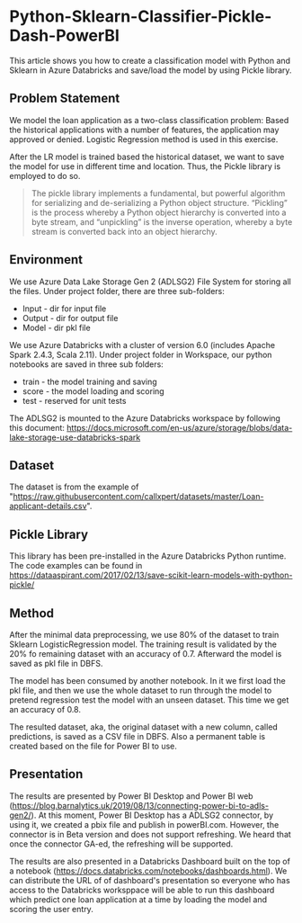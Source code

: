 # Python-Sklearn-Classifier-Pickle-Dash-PowerBI
This article shows you how to create a classification model with Python and Sklearn in Azure Databricks and save/load the model by using Pickle library.

## Problem Statement
We model the loan application as a two-class classification problem: Based the historical applications with a number of features, the application may approved or denied. Logistic Regression method is used in this exercise. 

After the LR model is trained based the historical dataset, we want to save the model for use in different time and location. Thus, the Pickle library is employed to do so.

> The pickle library implements a fundamental, but powerful algorithm for serializing and de-serializing a Python object structure. “Pickling” is the process whereby a Python object hierarchy is converted into a byte stream, and “unpickling” is the inverse operation, whereby a byte stream is converted back into an object hierarchy.

## Environment
We use Azure Data Lake Storage Gen 2 (ADLSG2) File System for storing all the files. Under project folder, there are three sub-folders:
- Input - dir for input file
- Output - dir for output file
- Model - dir pkl file

We use Azure Databricks with a cluster of version 6.0 (includes Apache Spark 2.4.3, Scala 2.11). Under project folder in Workspace, our python notebooks are saved in three sub folders: 
- train - the model training and saving
- score - the model loading and scoring
- test - reserved for unit tests

The ADLSG2 is mounted to the Azure Databricks workspace by following this document: https://docs.microsoft.com/en-us/azure/storage/blobs/data-lake-storage-use-databricks-spark

## Dataset
The dataset is from the example of "https://raw.githubusercontent.com/callxpert/datasets/master/Loan-applicant-details.csv". 

## Pickle Library
This library has been pre-installed in the Azure Databricks Python runtime. The code examples can be found in https://dataaspirant.com/2017/02/13/save-scikit-learn-models-with-python-pickle/

## Method
After the minimal data preprocessing, we use 80% of the dataset to train Sklearn LogisticRegression model. The training result is validated by the 20% fo remaining dataset with an accuracy of 0.7. Afterward the model is saved as pkl file in DBFS.

The model has been consumed by another notebook. In it we first load the pkl file, and then we use the whole dataset to run through the model to pretend regression test the model with an unseen dataset. This time we get an accuracy of 0.8.

The resulted dataset, aka, the original dataset with a new column, called predictions, is saved as a CSV file in DBFS. Also a permanent table is created based on the file for Power BI to use.

## Presentation
The results are presented by Power BI Desktop and Power BI web (https://blog.barnalytics.uk/2019/08/13/connecting-power-bi-to-adls-gen2/). At this moment, Power BI Desktop has a ADLSG2 connector, by using it, we created a pbix file and publish in powerBI.com. However, the connector is in Beta version and does not support refreshing. We heard that once the connector GA-ed, the refreshing will be supported.

The results are also presented in a Databricks Dashboard built on the top of a notebook (https://docs.databricks.com/notebooks/dashboards.html). We can distribute the URL of of dashboard's presentation so everyone who has access to the Databricks worksppace will be able to run this dashboard which predict one loan application at a time by loading the model and scoring the user entry.



